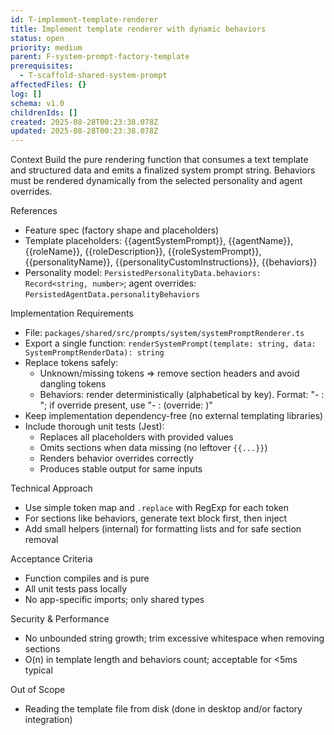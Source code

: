 ```yaml
---
id: T-implement-template-renderer
title: Implement template renderer with dynamic behaviors
status: open
priority: medium
parent: F-system-prompt-factory-template
prerequisites:
  - T-scaffold-shared-system-prompt
affectedFiles: {}
log: []
schema: v1.0
childrenIds: []
created: 2025-08-28T00:23:38.078Z
updated: 2025-08-28T00:23:38.078Z
---
```


Context
Build the pure rendering function that consumes a text template and structured data and emits a finalized system prompt string. Behaviors must be rendered dynamically from the selected personality and agent overrides.

References

- Feature spec (factory shape and placeholders)
- Template placeholders: {{agentSystemPrompt}}, {{agentName}}, {{roleName}}, {{roleDescription}}, {{roleSystemPrompt}}, {{personalityName}}, {{personalityCustomInstructions}}, {{behaviors}}
- Personality model: `PersistedPersonalityData.behaviors: Record<string, number>`; agent overrides: `PersistedAgentData.personalityBehaviors`

Implementation Requirements

- File: `packages/shared/src/prompts/system/systemPromptRenderer.ts`
- Export a single function: `renderSystemPrompt(template: string, data: SystemPromptRenderData): string`
- Replace tokens safely:
  - Unknown/missing tokens => remove section headers and avoid dangling tokens
  - Behaviors: render deterministically (alphabetical by key). Format: "- <Key>: <Value>"; if override present, use "- <Key>: <Base> (override: <Agent>)"
- Keep implementation dependency-free (no external templating libraries)
- Include thorough unit tests (Jest):
  - Replaces all placeholders with provided values
  - Omits sections when data missing (no leftover `{{...}}`)
  - Renders behavior overrides correctly
  - Produces stable output for same inputs

Technical Approach

- Use simple token map and `.replace` with RegExp for each token
- For sections like behaviors, generate text block first, then inject
- Add small helpers (internal) for formatting lists and for safe section removal

Acceptance Criteria

- Function compiles and is pure
- All unit tests pass locally
- No app-specific imports; only shared types

Security & Performance

- No unbounded string growth; trim excessive whitespace when removing sections
- O(n) in template length and behaviors count; acceptable for <5ms typical

Out of Scope

- Reading the template file from disk (done in desktop and/or factory integration)
